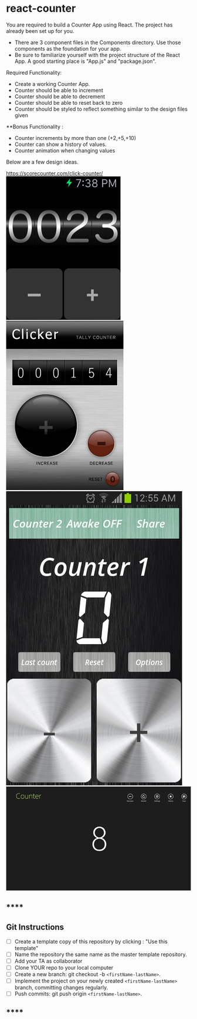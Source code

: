 # react-counter

You are required to build a Counter App using React. The project has already been set up for you.

- There are 3 component files in the Components directory. Use those components as the foundation for your app.
- Be sure to familiarize yourself with the project structure of the React App. A good starting place is "App.js" and "package.json".

Required Functionality:

- Create a working Counter App.
- Counter should be able to increment
- Counter should be able to decrement
- Counter should be able to reset back to zero
- Counter should be styled to reflect something similar to the design files given

\*\*Bonus Functionality :

- Counter increments by more than one (+2,+5,+10)
- Counter can show a history of values.
- Counter animation when changing values

Below are a few design ideas.

https://scorecounter.com/click-counter/
![Counter1](src/assets/counter-sample-1.jpeg)
![counter2](src/assets/counter-sample-2.jpg)
![counter3](src/assets/counter-sample-3.png)
![counter4](src/assets/counter-sample-4.jpeg)

## **************\*\*\*\***************

## Git Instructions

- [ ] Create a template copy of this repository by clicking : "Use this template"
- [ ] Name the repository the same name as the master template repository.
- [ ] Add your TA as collaborator
- [ ] Clone YOUR repo to your local computer
- [ ] Create a new branch: git checkout -b `<firstName-lastName>`.
- [ ] Implement the project on your newly created `<firstName-lastName>` branch, committing changes regularly.
- [ ] Push commits: git push origin `<firstName-lastName>`.

## **************\*\*\*\***************
